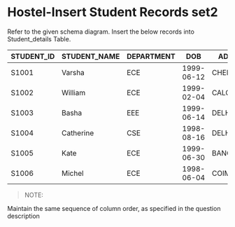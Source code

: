# Hostel-Insert Student Records set2

Refer to the given schema diagram. Insert the below records into Student_details Table.

| STUDENT_ID | STUDENT_NAME | DEPARTMENT | DOB | ADDRESS | PHONE_NO | EMAIL_ID | 
| ---------- | ------------ | ---------- | --- | ------- | -------- | -------- |
| S1001 | Varsha | ECE | 1999-06-12 | CHENNAI | 9845712345 | varsha123@gmail.com |
| S1002 | William | ECE | 1999-02-04 | CALCUTTA | 6845712345 | william123@gmail.com |
| S1003 | Basha | EEE | 1999-06-14 | DELHI | 9945712345 | basha222@gmail.com |
| S1004 | Catherine | CSE | 1998-08-16 | DELHI | 6785712345 | cathu123@gmail.com |
| S1005 | Kate | ECE | 1999-06-30 | BANGALORE | 7685712345 | katedd@gmail.com | 
| S1006 | Michel | ECE | 1998-06-04 | COIMBATORE | 6645712345 | michel000@gmail.com |

> NOTE: 

Maintain the same sequence of column order, as specified in the question description